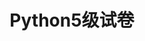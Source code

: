 ---
title: Python5级试卷
tags:
  - 电子协会考级
  - Python5级
icon: tabler:rosette-number-5
createTime: 2025/03/17 13:38:41
permalink: /qceitseries/Python/python5/python51.html
---